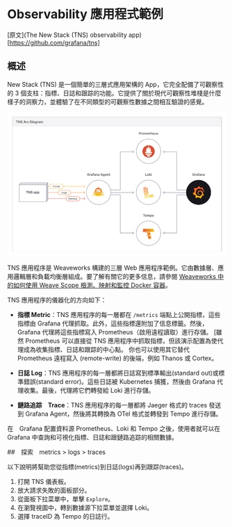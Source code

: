 # Observability 應用程式範例

[原文](The New Stack (TNS) observability app)[https://github.com/grafana/tns]


## 概述

New Stack (TNS) 是一個簡單的三層式應用架構的 App，它完全配備了可觀察性的 3 個支柱：指標、日誌和跟踪的功能。它提供了關於現代可觀察性堆棧是什麼樣子的洞察力，並體驗了在不同類型的可觀察性數據之間相互驗證的感覺。

![](./assets/TNS-Arc-Diagram-1.png)

TNS 應用程序是 Weaveworks 構建的三層 Web 應用程序範例。它由數據層、應用邏輯層和負載均衡層組成。要了解有關它的更多信息，請參閱 [Weaveworks 中的如何使用 Wea​​ve Scope 檢測、映射和監控 Docker 容器](https://thenewstack.io/how-to-detect-map-and-monitor-docker-containers-with-weave-scope-from-weaveworks/)。

TNS 應用程序的儀器化的方向如下：

- **指標 Metric**：TNS 應用程序的每一層都在 `/metrics` 端點上公開指標，這些指標由 Grafana 代理抓取。此外，這些指標還附加了信息標籤。然後，Grafana 代理將這些指標寫入 Prometheus（啟用遠程讀取）進行存儲。 [雖然 Prometheus 可以直接從 TNS 應用程序中抓取指標，但該演示配置為使代理成為收集指標、日誌和跟踪的中心點。 你也可以使用其它替代　Prometheus 遠程寫入 (remote-write) 的後端，例如 Thanos 或 Cortex。

- **日誌 Log**：TNS 應用程序的每一層都將日誌寫到標準輸出(standard out)或標準錯誤(standard error)。這些日誌被 Kubernetes 捕獲，然後由 Grafana 代理收集。最後，代理將它們轉發給 Loki 進行存儲。

- **鏈路追踪　Trace**：TNS 應用程序的每一層都將 Jaeger 格式的 traces 發送到 Grafana Agent，然後將其轉換為 OTel 格式並轉發到 Tempo 進行存儲。

在　Grafana 配置資料源 Prometheus、Loki 和 Tempo 之後，使用者就可以在 Grafana 中查詢和可視化指標、日誌和跟鏈路追踪的相關數據。


##　探索　metrics > logs > traces

以下說明將幫助您從指標(metrics)到日誌(logs)再到跟踪(traces)。

1. 打開 TNS 儀表板。
2. 放大請求失敗的面板部分。
3. 從面板下拉菜單中，單擊 `Explore`。
4. 在瀏覽視圖中，轉到數據源下拉菜單並選擇 Loki。
5. 選擇 traceID 為 Tempo 的日誌行。

